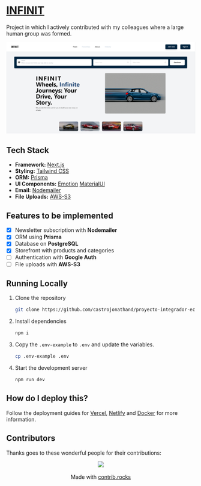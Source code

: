 # [INFINIT](https://infinit-ecommerce.vercel.app/)

Project in which I actively contributed with my colleagues where a large human group was formed.

[![INFINIT](./src/assets/images/infinit.PNG)](https://infinit-ecommerce.vercel.app/)


## Tech Stack

- **Framework:** [Next.js](https://nextjs.org)
- **Styling:** [Tailwind CSS](https://tailwindcss.com)
- **ORM:** [Prisma](https://www.prisma.io/)
- **UI Components:** [Emotion](https://emotion.sh/docs/introduction)
                     [MaterialUI](https://mui.com/)
- **Email:** [Nodemailer](https://nodemailer.com/)
- **File Uploads:** [AWS-S3](https://aws.amazon.com/es/s3/?nc=sn&loc=0)


## Features to be implemented

- [x] Newsletter subscription with **Nodemailer**
- [x] ORM using **Prisma**
- [x] Database on **PostgreSQL**
- [x] Storefront with products and categories
- [ ] Authentication with **Google Auth**
- [ ] File uploads with **AWS-S3**

## Running Locally

1. Clone the repository

   ```bash
   git clone https://github.com/castrojonathand/proyecto-integrador-ecommerce.git
   ```

2. Install dependencies

   ```bash
   npm i
   ```

3. Copy the `.env-example` to `.env` and update the variables.

   ```bash
   cp .env-example .env
   ```

4. Start the development server

   ```bash
   npm run dev
   ```

## How do I deploy this?

Follow the deployment guides for [Vercel](https://create.t3.gg/en/deployment/vercel), [Netlify](https://create.t3.gg/en/deployment/netlify) and [Docker](https://create.t3.gg/en/deployment/docker) for more information.
<!-- 
## Contributing

Contributions are welcome! Please open an issue if you have any questions or suggestions. Your contributions will be acknowledged. See the [contributing guide](./CONTRIBUTING.md) for more information. -->

## Contributors

Thanks goes to these wonderful people for their contributions:

<p align="center">
 <a href="https://github.com/sadmann7/skateshop/graphs/contributors">
   <img src="https://contrib.rocks/image?repo=castrojonathand/proyecto-integrador-ecommerce" />
 </a>
</p>

<p align="center">
 Made with <a rel="noopener noreferrer" target="_blank" href="https://contrib.rocks">contrib.rocks</a>
</p>


